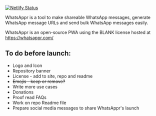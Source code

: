 [![Netlify Status](https://api.netlify.com/api/v1/badges/31dfe589-8aeb-4a06-9684-1723244129ba/deploy-status)](https://app.netlify.com/sites/whatsappr/deploys)

WhatsAppr is a tool to make shareable WhatsApp messages, generate WhatsApp message URLs and send bulk WhatsApp messages easily.

WhatsAppr is an open-source PWA using the BLANK license hosted at https://whatsappr.com/

## To do before launch:
* Logo and Icon
* Repository banner
* License - add to site, repo and readme
*  ~~Emojis - keep or remove?~~
* Write more use cases
* Donations
* Proof read FAQs
* Work on repo Readme file
* Prepare social media messages to share WhatsAppr's launch
